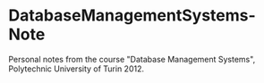 DatabaseManagementSystems-Note
==============================

Personal notes from the course "Database Management Systems", Polytechnic University of Turin 2012.
